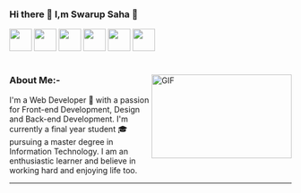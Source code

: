 ### Hi there 👋 I,m Swarup Saha 👤
<a href="https://www.linkedin.com/in/swarup1996saha/"><img src="https://img.icons8.com/color/48/000000/linkedin.png" width="40" /></a>
<a href="https://github.com/swarup1996saha"><img src="https://img.icons8.com/color/48/000000/github--v1.png" width="40" /></a>
<a href="https://www.facebook.com/swarup.saha.37"><img src="https://img.icons8.com/color/48/000000/facebook.png" width="40" /></a>
<a href="https://twitter.com/swarupsaha27"><img src="https://img.icons8.com/color/48/000000/twitter.png" width="40" /></a>
<a href="https://www.instagram.com/ii_swarup/"><img src="https://img.icons8.com/color/48/000000/instagram-new.png" width="40" /></a>
<a href="https://t.me/swarup1996saha"><img src="https://img.icons8.com/fluent/48/000000/telegram-app.png" width="40" /></a>
#

<img align="right" height="150" width="250" alt="GIF" src="https://miro.medium.com/max/1360/1*IRGHmiGsa16stedQvIaZfw.gif"/>

### About Me:-
I'm a Web Developer 🤖 with a passion for Front-end Development, Design and Back-end Development. I'm currently a final year student 🎓 pursuing a master degree in Information Technology. I am an enthusiastic learner and believe in working hard and enjoying life too.
***
<!--
**swarup1996saha/swarup1996saha** is a ✨ _special_ ✨ repository because its `README.md` (this file) appears on your GitHub profile.

Here are some ideas to get you started:

- 🔭 I’m currently working on ...
- 🌱 I’m currently learning ...
- 👯 I’m looking to collaborate on ...
- 🤔 I’m looking for help with ...
- 💬 Ask me about ...
- 📫 How to reach me: ...
- 😄 Pronouns: ...
- ⚡ Fun fact: ...
-->

